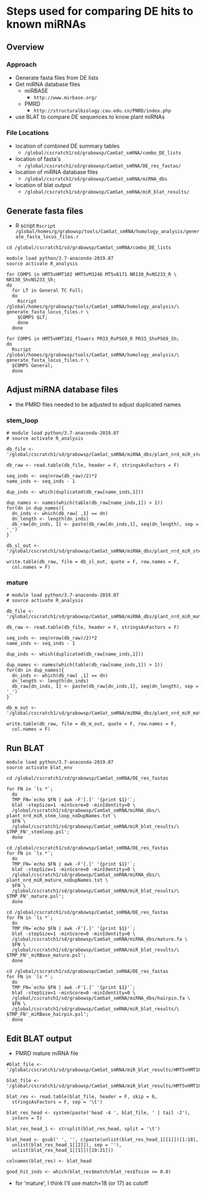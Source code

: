 # Steps used for comparing DE hits to known miRNAs

## Overview
### Approach
* Generate fasta files from DE lists
* Get miRNA database files
  * miRBASE
    * `http://www.mirbase.org/`
  * PMRD
    * `http://structuralbiology.cau.edu.cn/PNRD/index.php`
* use BLAT to compare DE sequences to know plant miRNAs
### File Locations
* location of combined DE summary tables
  * `/global/cscratch1/sd/grabowsp/CamSat_smRNA/combo_DE_lists`
* location of fasta's
  * `/global/cscratch1/sd/grabowsp/CamSat_smRNA/DE_res_fastas/`
* location of miRNA database files
  * `/global/cscratch1/sd/grabowsp/CamSat_smRNA/miRNA_dbs`
* location of blat output
  * `/global/cscratch1/sd/grabowsp/CamSat_smRNA/miR_blat_results/`

## Generate fasta files
* R script
  `Rscript /global/homes/g/grabowsp/tools/CamSat_smRNA/homology_analysis/generate_fasta_locus_files.r`

```
cd /global/cscratch1/sd/grabowsp/CamSat_smRNA/combo_DE_lists

module load python/3.7-anaconda-2019.07
source activate R_analysis

for COMPS in HMT5vHMT102 HMT5vM3246 MT5v8171 NR130_RvNS233_R \
NR130_ShvNS233_Sh;
do
  for LT in General TC Full;
  do
    Rscript /global/homes/g/grabowsp/tools/CamSat_smRNA/homology_analysis/\
generate_fasta_locus_files.r \
    $COMPS $LT;
    done
  done

for COMPS in HMT5vHMT102_flowers PR33_RvPS69_R PR33_ShvPS69_Sh;
do
  Rscript /global/homes/g/grabowsp/tools/CamSat_smRNA/homology_analysis/\
generate_fasta_locus_files.r \
  $COMPS General;
  done
```

## Adjust miRNA database files
* the PMRD files needed to be adjusted to adjust duplicated names
### stem_loop
```
# module load python/3.7-anaconda-2019.07
# source activate R_analysis

db_file <- '/global/cscratch1/sd/grabowsp/CamSat_smRNA/miRNA_dbs/plant_nrd_miR_stem_loop.txt'

db_raw <- read.table(db_file, header = F, stringsAsFactors = F)

seq_inds <- seq(nrow(db_raw)/2)*2
name_inds <- seq_inds - 1

dup_inds <- which(duplicated(db_raw[name_inds,1]))

dup_names <- names(which(table(db_raw[name_inds,1]) > 1))
for(dn in dup_names){
  dn_inds <- which(db_raw[ ,1] == dn)
  dn_length <- length(dn_inds)
  db_raw[dn_inds, 1] <- paste(db_raw[dn_inds,1], seq(dn_length), sep = '_')
}

db_sl_out <- '/global/cscratch1/sd/grabowsp/CamSat_smRNA/miRNA_dbs/plant_nrd_miR_stem_loop_noDupNames.txt'

write.table(db_raw, file = db_sl_out, quote = F, row.names = F, 
  col.names = F)
```
### mature
```
# module load python/3.7-anaconda-2019.07
# source activate R_analysis

db_file <- '/global/cscratch1/sd/grabowsp/CamSat_smRNA/miRNA_dbs/plant_nrd_miR_mature.txt'

db_raw <- read.table(db_file, header = F, stringsAsFactors = F)

seq_inds <- seq(nrow(db_raw)/2)*2
name_inds <- seq_inds - 1

dup_inds <- which(duplicated(db_raw[name_inds,1]))

dup_names <- names(which(table(db_raw[name_inds,1]) > 1))
for(dn in dup_names){
  dn_inds <- which(db_raw[ ,1] == dn)
  dn_length <- length(dn_inds)
  db_raw[dn_inds, 1] <- paste(db_raw[dn_inds,1], seq(dn_length), sep = '_')
}

db_m_out <- '/global/cscratch1/sd/grabowsp/CamSat_smRNA/miRNA_dbs/plant_nrd_miR_mature_noDupNames.txt'

write.table(db_raw, file = db_m_out, quote = F, row.names = F, 
  col.names = F)
```

## Run BLAT
```
module load python/3.7-anaconda-2019.07
source activate blat_env

cd /global/cscratch1/sd/grabowsp/CamSat_smRNA/DE_res_fastas

for FN in `ls *`;
  do
  TMP_FN=`echo $FN | awk -F'[.]' '{print $1}'`;
  blat -stepSize=1 -minScore=0 -minIdentity=0 \
  /global/cscratch1/sd/grabowsp/CamSat_smRNA/miRNA_dbs/\
plant_nrd_miR_stem_loop_noDupNames.txt \
  $FN \
  /global/cscratch1/sd/grabowsp/CamSat_smRNA/miR_blat_results/\
$TMP_FN'_stemloop.psl';
  done

cd /global/cscratch1/sd/grabowsp/CamSat_smRNA/DE_res_fastas
for FN in `ls *`;
  do
  TMP_FN=`echo $FN | awk -F'[.]' '{print $1}'`;
  blat -stepSize=1 -minScore=0 -minIdentity=0 \
  /global/cscratch1/sd/grabowsp/CamSat_smRNA/miRNA_dbs/\
plant_nrd_miR_mature_noDupNames.txt \
  $FN \
  /global/cscratch1/sd/grabowsp/CamSat_smRNA/miR_blat_results/\
$TMP_FN'_mature.psl';
  done

cd /global/cscratch1/sd/grabowsp/CamSat_smRNA/DE_res_fastas
for FN in `ls *`;
  do
  TMP_FN=`echo $FN | awk -F'[.]' '{print $1}'`;
  blat -stepSize=1 -minScore=0 -minIdentity=0 \
  /global/cscratch1/sd/grabowsp/CamSat_smRNA/miRNA_dbs/mature.fa \
  $FN \
  /global/cscratch1/sd/grabowsp/CamSat_smRNA/miR_blat_results/\
$TMP_FN'_miRBase_mature.psl';
  done

cd /global/cscratch1/sd/grabowsp/CamSat_smRNA/DE_res_fastas
for FN in `ls *`;
  do
  TMP_FN=`echo $FN | awk -F'[.]' '{print $1}'`;
  blat -stepSize=1 -minScore=0 -minIdentity=0 \
  /global/cscratch1/sd/grabowsp/CamSat_smRNA/miRNA_dbs/hairpin.fa \
  $FN \
  /global/cscratch1/sd/grabowsp/CamSat_smRNA/miR_blat_results/\
$TMP_FN'_miRBase_hairpin.psl';
  done
```

## Edit BLAT output
* PMRD mature miRNA file
```
#blat_file <- '/global/cscratch1/sd/grabowsp/CamSat_smRNA/miR_blat_results/HMT5vHMT102_General_mature.psl'

blat_file <- '/global/cscratch1/sd/grabowsp/CamSat_smRNA/miR_blat_results/HMT5vHMT102_General_DE_smRNA_miRBase_mature.psl'

blat_res <- read.table(blat_file, header = F, skip = 6, 
  stringsAsFactors = F, sep = '\t')

blat_res_head <- system(paste('head -4 ', blat_file, ' | tail -2'), 
  intern = T)

blat_res_head_1 <- strsplit(blat_res_head, split = '\t')

blat_head <- gsub(' ', '', c(paste(unlist(blat_res_head_1[[1]])[1:18], 
  unlist(blat_res_head_1[[2]]), sep = ''), 
  unlist(blat_res_head_1[[1]])[19:21]))

colnames(blat_res) <- blat_head

good_hit_inds <- which(blat_res$match/blat_res$Tsize >= 0.8)

```
* for 'mature', I think I'll use match=18 (or 17) as cutoff

